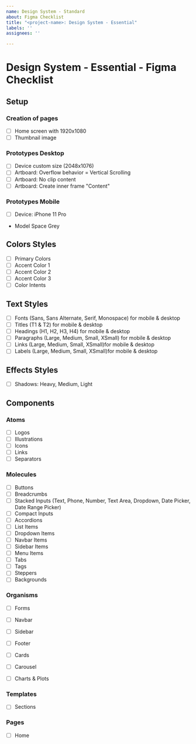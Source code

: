```yaml
---
name: Design System - Standard
about: Figma Checklist
title: "<project-name>: Design System - Essential"
labels: ''
assignees: ''

---
```


# Design System - Essential - Figma Checklist

## Setup

### Creation of pages 

- [ ] Home screen with 1920x1080
- [ ] Thumbnail image

### Prototypes Desktop

- [ ] Device custom size (2048x1076)
- [ ] Artboard: Overflow behavior = Vertical Scrolling
- [ ] Artboard: No clip content
- [ ] Artboard: Create inner frame "Content"

### Prototypes Mobile

- [ ] Device: iPhone 11 Pro
- Model Space Grey

## Colors Styles

- [ ] Primary Colors
- [ ] Accent Color 1
- [ ] Accent Color 2
- [ ] Accent Color 3
- [ ] Color Intents

## Text Styles

- [ ] Fonts (Sans, Sans Alternate, Serif, Monospace) for mobile & desktop
- [ ] Titles (T1 & T2) for mobile & desktop
- [ ] Headings (H1, H2, H3, H4) for mobile & desktop
- [ ] Paragraphs (Large, Medium, Small, XSmall) for mobile & desktop
- [ ] Links (Large, Medium, Small, XSmall)for mobile & desktop
- [ ] Labels (Large, Medium, Small, XSmall)for mobile & desktop

## Effects Styles

- [ ] Shadows: Heavy, Medium, Light

## Components

### Atoms

- [ ] Logos
- [ ] Illustrations
- [ ] Icons
- [ ] Links
- [ ] Separators

### Molecules

- [ ] Buttons
- [ ] Breadcrumbs
- [ ] Stacked Inputs (Text, Phone, Number, Text Area, Dropdown, Date Picker, Date Range Picker)
- [ ] Compact Inputs 
- [ ] Accordions
- [ ] List Items
- [ ] Dropdown Items
- [ ] Navbar Items
- [ ] Sidebar Items
- [ ] Menu Items
- [ ] Tabs
- [ ] Tags
- [ ] Steppers
- [ ] Backgrounds

### Organisms

- [ ] Forms
- [ ] Navbar
- [ ] Sidebar
- [ ] Footer
- [ ] Cards
- [ ] Carousel
- [ ] Charts & Plots


### Templates

- [ ] Sections

### Pages

- [ ] Home
